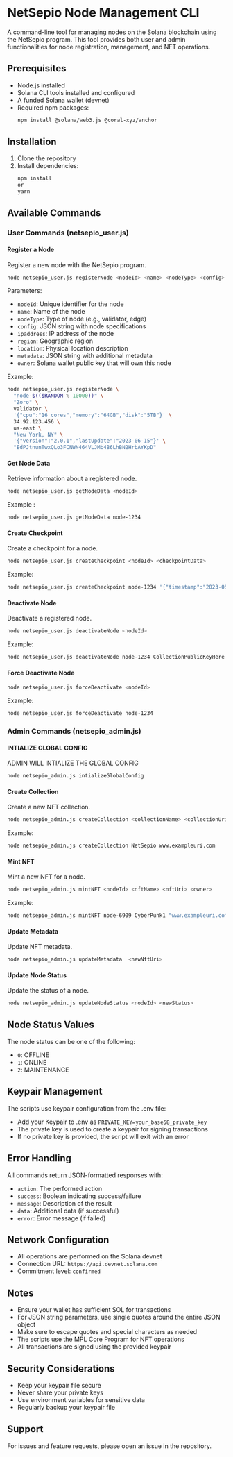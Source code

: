 # NetSepio Node Management CLI

A command-line tool for managing nodes on the Solana blockchain using the NetSepio program. This tool provides both user and admin functionalities for node registration, management, and NFT operations.

## Prerequisites

- Node.js installed
- Solana CLI tools installed and configured
- A funded Solana wallet (devnet)
- Required npm packages:
  ```bash
  npm install @solana/web3.js @coral-xyz/anchor
  ```

## Installation

1. Clone the repository
2. Install dependencies:
   ```bash
   npm install
   or
   yarn
   ```

## Available Commands

### User Commands (netsepio_user.js)

#### Register a Node

Register a new node with the NetSepio program.

```bash
node netsepio_user.js registerNode <nodeId> <name> <nodeType> <config> <ipaddress> <region> <location> <metadata> <owner>
```

Parameters:

- `nodeId`: Unique identifier for the node
- `name`: Name of the node
- `nodeType`: Type of node (e.g., validator, edge)
- `config`: JSON string with node specifications
- `ipaddress`: IP address of the node
- `region`: Geographic region
- `location`: Physical location description
- `metadata`: JSON string with additional metadata
- `owner`: Solana wallet public key that will own this node

Example:

```bash
node netsepio_user.js registerNode \
  "node-$(($RANDOM % 10000))" \
  "Zoro" \
  validator \
  '{"cpu":"16 cores","memory":"64GB","disk":"5TB"}' \
  34.92.123.456 \
  us-east \
  "New York, NY" \
  '{"version":"2.0.1","lastUpdate":"2023-06-15"}' \
  "EdPJtnunTwxQLo3FCNWN464VLJMb4B6LhBN2HrbAYKpD"
```

#### Get Node Data

Retrieve information about a registered node.

```bash
node netsepio_user.js getNodeData <nodeId>

```

Example :

```bash
node netsepio_user.js getNodeData node-1234


```

#### Create Checkpoint

Create a checkpoint for a node.

```bash
node netsepio_user.js createCheckpoint <nodeId> <checkpointData>
```

Example:

```bash
node netsepio_user.js createCheckpoint node-1234 '{"timestamp":"2023-05-15T12:00:00Z","status":"healthy","metrics":{"uptime":"99.9%","cpu":"45%","memory":"60%"}}'
```

#### Deactivate Node

Deactivate a registered node.

```bash
node netsepio_user.js deactivateNode <nodeId>
```

Example:

```bash
node netsepio_user.js deactivateNode node-1234 CollectionPublicKeyHere
```

#### Force Deactivate Node

```bash
node netsepio_user.js forceDeactivate <nodeId>

```

Example:

```bash
node netsepio_user.js forceDeactivate node-1234
```

### Admin Commands (netsepio_admin.js)

#### INTIALIZE GLOBAL CONFIG

ADMIN WILL INTIALIZE THE GLOBAL CONFIG

```bash
node netsepio_admin.js intializeGlobalConfig

```

#### Create Collection

Create a new NFT collection.

```bash
node netsepio_admin.js createCollection <collectionName> <collectionUri>
```

Example:

```bash
node netsepio_admin.js createCollection NetSepio www.exampleuri.com

```

#### Mint NFT

Mint a new NFT for a node.

```bash
node netsepio_admin.js mintNFT <nodeId> <nftName> <nftUri> <owner>
```

Example:

```bash
node netsepio_admin.js mintNFT node-6909 CyberPunk1 "www.exampleuri.com" EdPJtnunTwxQLo3FCNWN464VLJMb4B6LhBN2HrbAYKpD
```

#### Update Metadata

Update NFT metadata.

```bash
node netsepio_admin.js updateMetadata  <newNftUri>
```

#### Update Node Status

Update the status of a node.

```bash
node netsepio_admin.js updateNodeStatus <nodeId> <newStatus>
```

## Node Status Values

The node status can be one of the following:

- `0`: OFFLINE
- `1`: ONLINE
- `2`: MAINTENANCE

## Keypair Management

The scripts use keypair configuration from the .env file:

- Add your Keypair to .env as `PRIVATE_KEY=your_base58_private_key`
- The private key is used to create a keypair for signing transactions
- If no private key is provided, the script will exit with an error

## Error Handling

All commands return JSON-formatted responses with:

- `action`: The performed action
- `success`: Boolean indicating success/failure
- `message`: Description of the result
- `data`: Additional data (if successful)
- `error`: Error message (if failed)

## Network Configuration

- All operations are performed on the Solana devnet
- Connection URL: `https://api.devnet.solana.com`
- Commitment level: `confirmed`

## Notes

- Ensure your wallet has sufficient SOL for transactions
- For JSON string parameters, use single quotes around the entire JSON object
- Make sure to escape quotes and special characters as needed
- The scripts use the MPL Core Program for NFT operations
- All transactions are signed using the provided keypair

## Security Considerations

- Keep your keypair file secure
- Never share your private keys
- Use environment variables for sensitive data
- Regularly backup your keypair file

## Support

For issues and feature requests, please open an issue in the repository.
